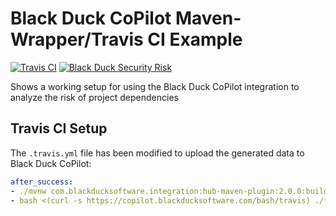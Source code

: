 # Black Duck CoPilot Maven-Wrapper/Travis CI Example

[![Travis CI](https://travis-ci.org/BlackDuckCoPilot/example-mvnw-travis.svg?branch=master)](https://travis-ci.org/BlackDuckCoPilot/example-mvnw-travis) [![Black Duck Security Risk](https://copilot.blackducksoftware.com/github/groups/BlackDuckCoPilot/locations/example-mvnw-travis/public/results/branches/master/badge-risk.svg)](https://copilot.blackducksoftware.com/github/groups/BlackDuckCoPilot/locations/example-mvnw-travis/public/results/branches/master)

Shows a working setup for using the Black Duck CoPilot integration to analyze the risk of project dependencies

## Travis CI Setup

The `.travis.yml` file has been modified to upload the generated data to Black Duck CoPilot:

```yaml
after_success:
- ./mvnw com.blackducksoftware.integration:hub-maven-plugin:2.0.0:build-bom -Dhub.output.directory=. -Dhub.deploy.bdio=false
- bash <(curl -s https://copilot.blackducksoftware.com/bash/travis) ./*_bdio.jsonld
```

